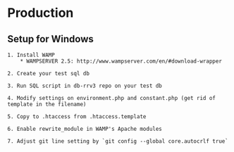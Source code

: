 # Production

## Setup for Windows  

    1. Install WAMP
        * WAMPSERVER 2.5: http://www.wampserver.com/en/#download-wrapper  

    2. Create your test sql db  

    3. Run SQL script in db-rrv3 repo on your test db  

    4. Modify settings on environment.php and constant.php (get rid of template in the filename)  

    5. Copy to .htaccess from .htaccess.template  

    6. Enable rewrite_module in WAMP's Apache modules  

    7. Adjust git line setting by `git config --global core.autocrlf true`
